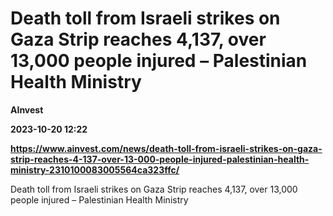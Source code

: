 # Death toll from Israeli strikes on Gaza Strip reaches 4,137, over 13,000 people injured – Palestinian Health Ministry
**AInvest**

**2023-10-20 12:22**

**https://www.ainvest.com/news/death-toll-from-israeli-strikes-on-gaza-strip-reaches-4-137-over-13-000-people-injured-palestinian-health-ministry-2310100083005564ca323ffc/**

Death toll from Israeli strikes on Gaza Strip reaches 4,137, over 13,000 people injured – Palestinian Health Ministry